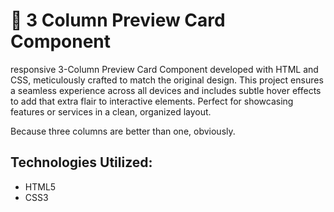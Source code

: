 # 🔹 3 Column Preview Card Component

 responsive 3-Column Preview Card Component developed with HTML and CSS, meticulously crafted to match the original design. This project ensures a seamless experience across all devices and includes subtle hover effects to add that extra flair to interactive elements. Perfect for showcasing features or services in a clean, organized layout.

 Because three columns are better than one, obviously.

## Technologies Utilized:

- HTML5
- CSS3
